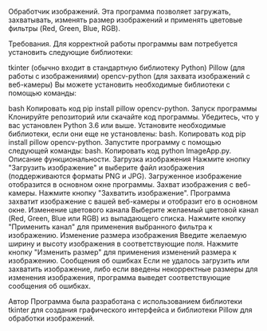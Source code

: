 Обработчик изображений.
Эта программа позволяет загружать, захватывать, изменять размер изображений и применять цветовые фильтры (Red, Green, Blue, RGB).

Требования.
Для корректной работы программы вам потребуется установить следующие библиотеки:

tkinter (обычно входит в стандартную библиотеку Python)
Pillow (для работы с изображениями)
opencv-python (для захвата изображений с веб-камеры)
Вы можете установить необходимые библиотеки с помощью команды:

bash
Копировать код
pip install pillow opencv-python.
Запуск программы
Клонируйте репозиторий или скачайте код программы.
Убедитесь, что у вас установлен Python 3.6 или выше.
Установите необходимые библиотеки, если они еще не установлены:
bash.
Копировать код
pip install pillow opencv-python.
Запустите программу с помощью следующей команды:
bash.
Копировать код
python ImageApp.py.
Описание функциональности.
Загрузка изображения
Нажмите кнопку "Загрузить изображение" и выберите файл изображения (поддерживаются форматы PNG и JPG).
Загруженное изображение отобразится в основном окне программы.
Захват изображения с веб-камеры.
Нажмите кнопку "Захватить изображение".
Программа захватит изображение с вашей веб-камеры и отобразит его в основном окне.
Изменение цветового канала
Выберите желаемый цветовой канал (Red, Green, Blue или RGB) из выпадающего списка.
Нажмите кнопку "Применить канал" для применения выбранного фильтра к изображению.
Изменение размера изображения
Введите желаемую ширину и высоту изображения в соответствующие поля.
Нажмите кнопку "Изменить размер" для применения изменений размера к изображению.
Сообщения об ошибках
Если не удалось загрузить или захватить изображение, либо если введены некорректные размеры для изменения изображения, программа выведет соответствующие сообщения об ошибках.

Автор
Программа была разработана с использованием библиотеки tkinter для создания графического интерфейса и библиотеки Pillow для обработки изображений.

